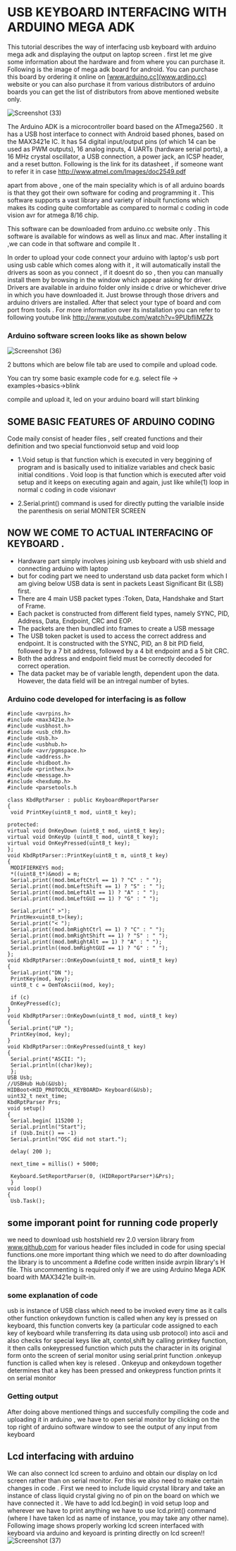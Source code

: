 # USB KEYBOARD INTERFACING WITH ARDUINO MEGA ADK
This tutorial describes the way of interfacing usb keyboard with arduino mega adk and displaying the
output on laptop screen .
first let me give some information about the hardware and from where you can purchase it.
Following is the image of mega adk board for android. You can purchase this board by ordering it
online on [www.arduino.cc](www.ardino.cc) website or you can also purchase it from various distributors of arduino
boards you can get the list of distributors from above mentioned website only.

![Screenshot (33)](https://user-images.githubusercontent.com/64007722/79746514-bad97c80-8327-11ea-9328-f21015c3ef74.png)


The Arduino ADK is a microcontroller board based on the ATmega2560 . It has a USB host interface to
connect with Android based phones, based on the MAX3421e IC. It has 54 digital input/output pins (of
which 14 can be used as PWM outputs), 16 analog inputs, 4 UARTs (hardware serial ports), a 16 MHz
crystal oscillator, a USB connection, a power jack, an ICSP header, and a reset button. Following is the
link for its datasheet , if someone want to refer it in case
http://www.atmel.com/Images/doc2549.pdf

apart from above , one of the main speciality which is of all arduino boards is that they got their own
software for coding and programming it . This software supports a vast library and variety of inbuilt
functions which makes its coding quite comfortable as compared to normal c coding in code vision avr
for atmega 8/16 chip.

This software can be downloaded from arduino.cc website only . This software is available for
windows as well as linux and mac. After installing it ,we can code in that software and compile It .

In order to upload your code connect your arduino with laptop's usb port using usb cable which comes 
along with it , it will automatically install the drivers as soon as you connect , if it doesnt do so , then
you can manually install them by browsing in the window which appear asking for driver. Drivers are
available in arduino folder only inside c drive or whichever drive in which you have downloaded it.
Just browse through those drivers and arduino drivers are installed. After that select your type of board
and com port from tools . For more information over its installation you can refer to following youtube link
http://www.youtube.com/watch?v=9PUbfliMZZk

### Arduino software screen looks like as shown below
![Screenshot (36)](https://user-images.githubusercontent.com/64007722/79746928-6d114400-8328-11ea-9f6e-570f57f64662.png)

2 buttons which are below file tab are used to compile and upload code.

You can try some basic example code for e.g. select file → examples→basics→blink

compile and upload it, led on your arduino board will start blinking

## SOME BASIC FEATURES OF ARDUINO CODING
Code maily consist of header files , self created functions and their definition and two special
functionvoid setup and void loop

- 1.Void setup is that function which is executed in very beggining of program and is basically used to
initialize variables and check basic initial conditions . Void loop is that function which is executed after
void setup and it keeps on executing again and again, just like while(1) loop in normal c coding in code
visionavr

- 2.Serial.print() command is used for directly putting the varialble inside the parenthesis on serial MONITER SCREEN
## NOW WE COME TO ACTUAL INTERFACING OF KEYBOARD . 
- Hardware part simply involves joining usb keyboard with usb shield and connecting arduino with
laptop
- but for coding part we need to understand usb data packet form which I am giving below
USB data is sent in packets Least Significant Bit (LSB) first.
- There are 4 main USB packet types :Token, Data, Handshake and Start of Frame.
- Each packet is constructed from different field types, namely SYNC, PID, Address, Data, Endpoint,
CRC and EOP.
- The packets are then bundled into frames to create a USB message
- The USB token packet is used to access the correct address and endpoint. It is constructed with the
SYNC, PID, an 8 bit PID field, followed by a 7 bit address, followed by a 4 bit endpoint and a 5 bit
CRC.
- Both the address and endpoint field must be correctly decoded for correct operation.
- The data packet may be of variable length, dependent upon the data. However, the data field will be an intregal number of bytes.
### Arduino code developed for interfacing is as follow
```arduino
#include <avrpins.h>
#include <max3421e.h>
#include <usbhost.h>
#include <usb_ch9.h>
#include <Usb.h>
#include <usbhub.h>
#include <avr/pgmspace.h>
#include <address.h>
#include <hidboot.h>
#include <printhex.h>
#include <message.h>
#include <hexdump.h>
#include <parsetools.h

class KbdRptParser : public KeyboardReportParser
{
 void PrintKey(uint8_t mod, uint8_t key);

protected:
virtual void OnKeyDown (uint8_t mod, uint8_t key);
virtual void OnKeyUp (uint8_t mod, uint8_t key);
virtual void OnKeyPressed(uint8_t key);
};
void KbdRptParser::PrintKey(uint8_t m, uint8_t key)
{
 MODIFIERKEYS mod;
 *((uint8_t*)&mod) = m;
 Serial.print((mod.bmLeftCtrl == 1) ? "C" : " ");
 Serial.print((mod.bmLeftShift == 1) ? "S" : " ");
 Serial.print((mod.bmLeftAlt == 1) ? "A" : " ");
 Serial.print((mod.bmLeftGUI == 1) ? "G" : " ");

 Serial.print(" >");
 PrintHex<uint8_t>(key);
 Serial.print("< ");
 Serial.print((mod.bmRightCtrl == 1) ? "C" : " ");
 Serial.print((mod.bmRightShift == 1) ? "S" : " ");
 Serial.print((mod.bmRightAlt == 1) ? "A" : " ");
 Serial.println((mod.bmRightGUI == 1) ? "G" : " ");
};
void KbdRptParser::OnKeyDown(uint8_t mod, uint8_t key)
{
 Serial.print("DN ");
 PrintKey(mod, key);
 uint8_t c = OemToAscii(mod, key);

 if (c)
 OnKeyPressed(c);
}
void KbdRptParser::OnKeyDown(uint8_t mod, uint8_t key)
{
 Serial.print("UP ");
 PrintKey(mod, key);
}
void KbdRptParser::OnKeyPressed(uint8_t key)
{
 Serial.print("ASCII: ");
 Serial.println((char)key);
 };
USB Usb;
//USBHub Hub(&Usb);
HIDBoot<HID_PROTOCOL_KEYBOARD> Keyboard(&Usb);
uint32_t next_time;
KbdRptParser Prs;
void setup()
{
 Serial.begin( 115200 );
 Serial.println("Start");
 if (Usb.Init() == -1)
 Serial.println("OSC did not start.");

 delay( 200 );

 next_time = millis() + 5000;

 Keyboard.SetReportParser(0, (HIDReportParser*)&Prs);
 }
void loop()
{
 Usb.Task();
```
## some imporant point for running code properly
we need to download usb hostshield rev 2.0 version library from www.github.com for various
header files included in code for using special functions.one more important thing which we need to do
after downloading the library is to uncomment a #define code written inside avrpin library's H
file.
This uncommenting is required only if we are using Arduino Mega ADK board with MAX3421e
built-in. 
### some explanation of code
usb is instance of USB class which need to be invoked every time as it calls other function
onkeydown function is called when any key is pressed on keyboard, this function converts key (a
particular code assigned to each key of keyboard while transferring its data using usb protocol) into
ascii and also checks for special keys like alt, contol,shift by calling printkey function, it then calls
onkeypressed function which puts the character in its original form onto the screen of serial monitor 
using serial.print function .onkeyup function is called when key is relesed . Onkeyup and onkeydown
together determines that a key has been pressed and onkeypress function prints it on serial monitor 
### Getting output 
After doing above mentioned things and succesfully compiling the code and uploading it in arduino ,
we have to open serial monitor by clicking on the top right of arduino software window to see the
output of any input from keyboard
## Lcd interfacing with arduino
We can also connect lcd screen to arduino and obtain our display on lcd screen rather than on serial
monitor.
For this we also need to make certain changes in code .
First we need to include liquid crystal library and take an instance of class liquid crystal giving no of
pin on the board on which we have connected it .
We have to add lcd.begin() in void setup loop and
wherever we have to print anything we have to use lcd.print() command (where I have taken lcd as
name of instance, you may take any other name). Following image shows properly working lcd screen
interfaced with keyboard via arduino and keyoard is printing directly on lcd screen!!
![Screenshot (37)](https://user-images.githubusercontent.com/64007722/79746748-1dcb1380-8328-11ea-9997-9222027a0c92.png)

